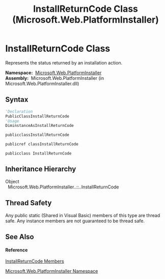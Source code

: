 ﻿---
title: InstallReturnCode Class (Microsoft.Web.PlatformInstaller)
TOCTitle: InstallReturnCode Class
ms:assetid: T:Microsoft.Web.PlatformInstaller.InstallReturnCode
ms:mtpsurl: https://msdn.microsoft.com/en-us/library/microsoft.web.platforminstaller.installreturncode(v=VS.90)
ms:contentKeyID: 22049542
ms.date: 05/02/2012
mtps_version: v=VS.90
f1_keywords:
- Microsoft.Web.PlatformInstaller.InstallReturnCode
dev_langs:
- CSharp
- JScript
- VB
- c++
api_location:
- Microsoft.Web.PlatformInstaller.dll
api_name:
- Microsoft.Web.PlatformInstaller.InstallReturnCode
api_type:
- Managed
topic_type:
- apiref
- kbSyntax
product_family_name: VS
ROBOTS: INDEX,FOLLOW
---

# InstallReturnCode Class

Represents the status returned by an installation action.

**Namespace:**  [Microsoft.Web.PlatformInstaller](microsoft-web-platforminstaller-namespace.md)  
**Assembly:**  Microsoft.Web.PlatformInstaller (in Microsoft.Web.PlatformInstaller.dll)

## Syntax

``` vb
'Declaration
PublicClassInstallReturnCode
'Usage
DiminstanceAsInstallReturnCode
```

``` csharp
publicclassInstallReturnCode
```

``` c++
publicref classInstallReturnCode
```

``` jscript
publicclass InstallReturnCode
```

## Inheritance Hierarchy

Object  
  Microsoft.Web.PlatformInstaller..::..InstallReturnCode  

## Thread Safety

Any public static (Shared in Visual Basic) members of this type are thread safe. Any instance members are not guaranteed to be thread safe.

## See Also

#### Reference

[InstallReturnCode Members](installreturncode-members-microsoft-web-platforminstaller.md)

[Microsoft.Web.PlatformInstaller Namespace](microsoft-web-platforminstaller-namespace.md)

